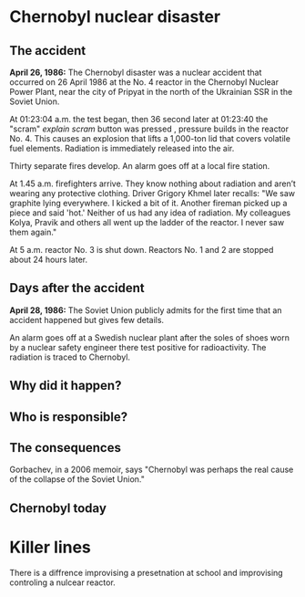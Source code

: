 # Chernobyl nuclear disaster

## The accident
**April 26, 1986:**
The Chernobyl disaster was a nuclear accident that occurred on 26 April 1986 at the No. 4 reactor in the Chernobyl Nuclear Power Plant, near the city of Pripyat in the north of the Ukrainian SSR in the Soviet Union.

At 01:23:04 a.m. the test began, then 36 second later at 01:23:40 the "scram" *explain scram* button was pressed ,
pressure builds in the reactor No. 4. This causes an explosion that lifts a 1,000-ton lid that covers volatile fuel elements. Radiation is immediately released into the air.

Thirty separate fires develop. An alarm goes off at a local fire station.

At 1.45 a.m. firefighters arrive. They know nothing about radiation and aren’t wearing any protective clothing. Driver Grigory Khmel later recalls: "We saw graphite lying everywhere. I kicked a bit of it. Another fireman picked up a piece and said 'hot.' Neither of us had any idea of radiation. My colleagues Kolya, Pravik and others all went up the ladder of the reactor. I never saw them again."

At 5 a.m. reactor No. 3 is shut down. Reactors No. 1 and 2 are stopped about 24 hours later.

## Days after the accident 
**April 28, 1986:**
The Soviet Union publicly admits for the first time that an accident happened but gives few details.

An alarm goes off at a Swedish nuclear plant after the soles of shoes worn by a nuclear safety engineer there test positive for radioactivity. The radiation is traced to Chernobyl.


## Why did it happen?

## Who is responsible?

## The consequences
Gorbachev, in a 2006 memoir, says "Chernobyl was perhaps the real cause of the collapse of the Soviet Union."

## Chernobyl today

# Killer lines
There is a diffrence improvising a presetnation at school and improvising controling a nulcear reactor.